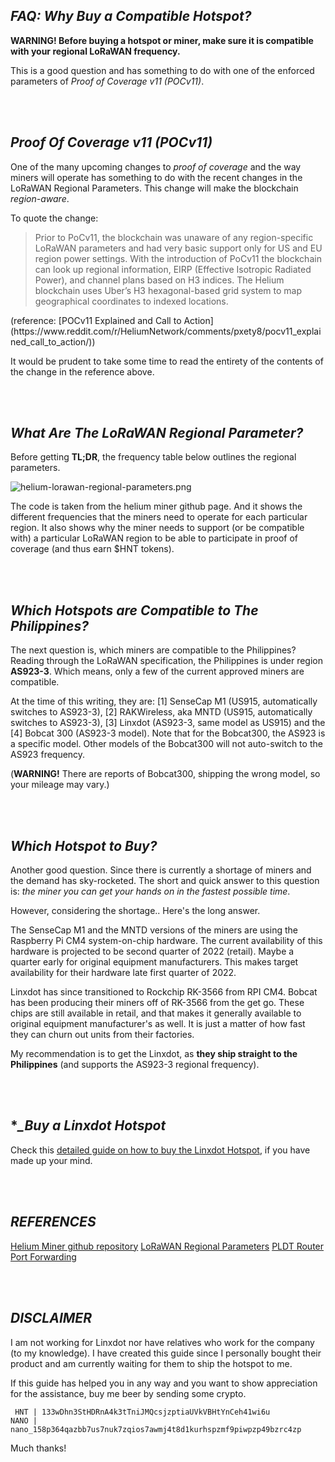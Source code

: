 ## _FAQ: Why Buy a Compatible Hotspot?_

**WARNING! Before buying a hotspot or miner, make sure it is compatible with your regional LoRaWAN frequency.**

This is a good question and has something to do with one of the enforced parameters of _Proof of Coverage v11 (POCv11)_.

<br>&nbsp;

## **_Proof Of Coverage v11 (POCv11)_**
One of the many upcoming changes to _proof of coverage_ and the way miners will operate has something to do with the recent changes in the LoRaWAN Regional Parameters. This change will make the blockchain _region-aware_.

To quote the change:
<blockquote>
Prior to PoCv11, the blockchain was unaware of any region-specific LoRaWAN parameters and had very basic support only for US and EU region power settings. With the introduction of PoCv11 the blockchain can look up regional information, EIRP (Effective Isotropic Radiated Power), and channel plans based on H3 indices. The Helium blockchain uses Uber’s H3 hexagonal-based grid system to map geographical coordinates to indexed locations.
</blockquote>
(reference: [POCv11 Explained and Call to Action](https://www.reddit.com/r/HeliumNetwork/comments/pxety8/pocv11_explained_call_to_action/))

It would be prudent to take some time to read the entirety of the contents of the change in the reference above.

<br>&nbsp;

## **_What Are The LoRaWAN Regional Parameter?_**
Before getting **TL;DR**, the frequency table below outlines the regional parameters.

![helium-lorawan-regional-parameters.png](https://dillagr.github.io/why-compatible-miner/AS923-3/helium-lorawan-regional-parameters.png)

The code is taken from the helium miner github page. And it shows the different frequencies that the miners need to operate for each particular region. It also shows why the miner needs to support (or be compatible with) a particular LoRaWAN region to be able to participate in proof of coverage (and thus earn $HNT tokens).

<br>&nbsp;

## **_Which Hotspots are Compatible to The Philippines?_**
The next question is, which miners are compatible to the Philippines? Reading through the LoRaWAN specification, the Philippines is under region **AS923-3**. Which means, only a few of the current approved miners are compatible.

At the time of this writing, they are: [1] SenseCap M1 (US915, automatically switches to AS923-3), [2] RAKWireless, aka MNTD (US915, automatically switches to AS923-3), [3] Linxdot (AS923-3, same model as US915) and the [4] Bobcat 300 (AS923-3 model). Note that for the Bobcat300, the AS923 is a specific model. Other models of the Bobcat300 will not auto-switch to the AS923 frequency.

(**WARNING!** There are reports of Bobcat300, shipping the wrong model, so your mileage may vary.)

<br>&nbsp;

## **_Which Hotspot to Buy?_**
Another good question. Since there is currently a shortage of miners and the demand has sky-rocketed. The short and quick answer to this question is: _the miner you can get your hands on in the fastest possible time_.

However, considering the shortage.. Here's the long answer.

The SenseCap M1 and the MNTD versions of the miners are using the Raspberry Pi CM4 system-on-chip hardware. The current availability of this hardware is projected to be second quarter of 2022 (retail). Maybe a quarter early for original equipment manufacturers. This makes target availability for their hardware late first quarter of 2022.

Linxdot has since transitioned to Rockchip RK-3566 from RPI CM4. Bobcat has been producing their miners off of RK-3566 from the get go. These chips are still available in retail, and that makes it generally available to original equipment manufacturer's as well. It is just a matter of how fast they can churn out units from their factories.

My recommendation is to get the Linxdot, as **they ship straight to the Philippines** (and supports the AS923-3 regional frequency).

<br>&nbsp;

## **_Buy a Linxdot Hotspot*

Check this [detailed guide on how to buy the Linxdot Hotspot](https://dillagr.github.io/how-to-buy/), if you have made up your mind.

<br>&nbsp;

## **_REFERENCES_**
[Helium Miner github repository](https://github.com/helium/miner/)
[LoRaWAN Regional Parameters](https://lora-alliance.org/wp-content/uploads/2021/05/RP-2-1.0.3.pdf)
[PLDT Router Port Forwarding](https://dillagr.github.io/port-forwarding/)

<br>&nbsp;

## **_DISCLAIMER_**
I am not working for Linxdot nor have relatives who work for the company (to my knowledge). I have created this guide since I personally bought their product and am currently waiting for them to ship the hotspot to me.

If this guide has helped you in any way and you want to show appreciation for the assistance, buy me beer by sending some crypto. 

```
 HNT | 133wDhn3StHDRnA4k3tTniJMQcsjzptiaUVkVBHtYnCeh41wi6u
NANO | nano_158p364qazbb7us7nuk7zqios7awmj4t8d1kurhspzmf9piwpzp49bzrc4zp
```

Much thanks!

<br>&nbsp;
